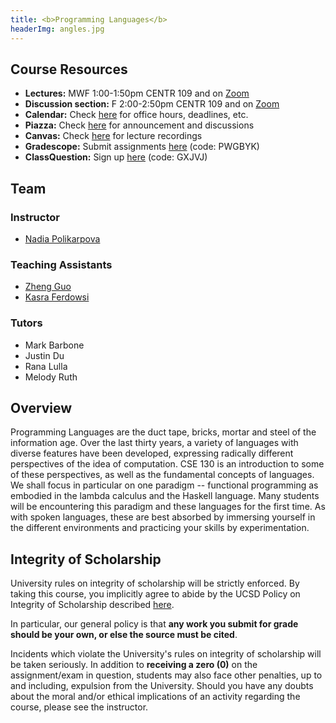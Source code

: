 ```yaml
---
title: <b>Programming Languages</b>
headerImg: angles.jpg
---
```


## Course Resources

- **Lectures:**             MWF 1:00-1:50pm CENTR 109 and on [Zoom](https://ucsd.zoom.us/j/934813358)
- **Discussion section:**   F 2:00-2:50pm CENTR 109 and on [Zoom](https://ucsd.zoom.us/j/934813358)
- **Calendar:**             Check [here](calendar.html) for office hours, deadlines, etc.
- **Piazza:**               Check [here](https://piazza.com/ucsd/fall2023/cse130) for announcement and discussions
- **Canvas:**               Check [here](https://canvas.ucsd.edu/courses/49365) for lecture recordings 
- **Gradescope:**           Submit assignments [here](https://www.gradescope.com/courses/635130) (code: PWGBYK)
- **ClassQuestion:**        Sign up [here](https://classquestion.com/students) (code: GXJVJ)



## Team

### Instructor

* [Nadia Polikarpova](https://cseweb.ucsd.edu/~npolikarpova/)

### Teaching Assistants

* [Zheng Guo](https://aaronguo1996.github.io/)
* [Kasra Ferdowsi](https://weirdmachine.me/)

### Tutors

* Mark Barbone
* Justin Du
* Rana Lulla
* Melody Ruth

## Overview

Programming Languages are the duct tape, bricks, mortar
and steel of the information age. Over the last thirty
years, a variety of languages with diverse features have
been developed, expressing radically different perspectives
of the idea of computation. CSE 130 is an introduction to
some of these perspectives, as well as the fundamental concepts of
languages. We shall focus in particular on one paradigm -- functional
programming as embodied in the lambda calculus and the Haskell language. 
Many students will be encountering this
paradigm and these languages for the first time. As with
spoken languages, these are best absorbed by immersing yourself
in the different environments and practicing your skills by
experimentation.

## Integrity of Scholarship

University rules on integrity of scholarship will be strictly enforced. By
taking this course, you implicitly agree to abide by the UCSD Policy on
Integrity of Scholarship described [here](https://senate.ucsd.edu/Operating-Procedures/Senate-Manual/appendices/2).

In particular, our general policy is that
**any work you submit for grade should be your own, or else the source must be cited**.

Incidents which violate the University's rules on integrity of scholarship
will be taken seriously.  In addition to **receiving a zero (0)** on the
assignment/exam in question, students may also face other penalties,
up to and including, expulsion from the University.  Should you have
any doubts about the moral and/or ethical implications of an activity
regarding the course, please see the instructor.